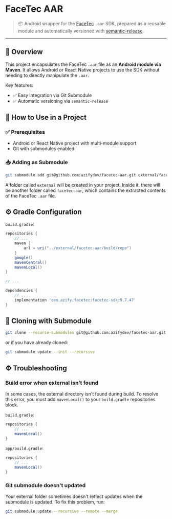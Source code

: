 # FaceTec AAR

> 📦 Android wrapper for the [FaceTec](https://dev.facetec.com/) `.aar` SDK, prepared as a reusable module and automatically versioned with [semantic-release](https://semantic-release.gitbook.io/semantic-release/).

---

## 📘 Overview

This project encapsulates the FaceTec `.aar` file as an **Android module via Maven**. It allows Android or React Native projects to use the SDK without needing to directly manipulate the `.aar`.

Key features:

- ✅ Easy integration via Git Submodule
- ✅ Automatic versioning via `semantic-release`

## 🚀 How to Use in a Project

### ✅ Prerequisites

- Android or React Native project with multi-module support
- Git with submodules enabled

### 📥 Adding as Submodule

```bash
git submodule add git@github.com:azifydev/facetec-aar.git external/facetec-aar
```

A folder called `external` will be created in your project. Inside it, there will be another folder called `facetec-aar`, which contains the extracted contents of the FaceTec `.aar` file.

## ⚙️ Gradle Configuration

`build.gradle`:

```groovy
repositories {
    // ...
    maven {
        url = uri("../external/facetec-aar/build/repo")
    }
    google()
    mavenCentral()
    mavenLocal()
}

// ...

dependencies {
    // ...
    implementation 'com.azify.facetec:facetec-sdk:9.7.47'
}
```

## 🧬 Cloning with Submodule

```bash
git clone --recurse-submodules git@github.com:azifydev/facetec-aar.git
```

or if you have already cloned:

```bash
git submodule update --init --recursive
```

## ⚙️ Troubleshooting

### Build error when external isn't found

In some cases, the external directory isn't found during build. To resolve this error, you must add `mavenLocal()` to your `build.gradle` repositories block.

`build.gradle`:

```groovy
repositories {
    // ...
    mavenLocal()
}
```

`app/build.gradle`:

```groovy
repositories {
    // ...
    mavenLocal()
}
```

### Git submodule doesn't updated

Your external folder sometimes doesn't reflect updates when the submodule is updated. To fix this problem, run:

```bash
git submodule update --recursive --remote --merge
```

